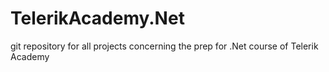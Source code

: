 # TelerikAcademy.Net
git repository for all projects concerning the prep for .Net course of Telerik Academy 
